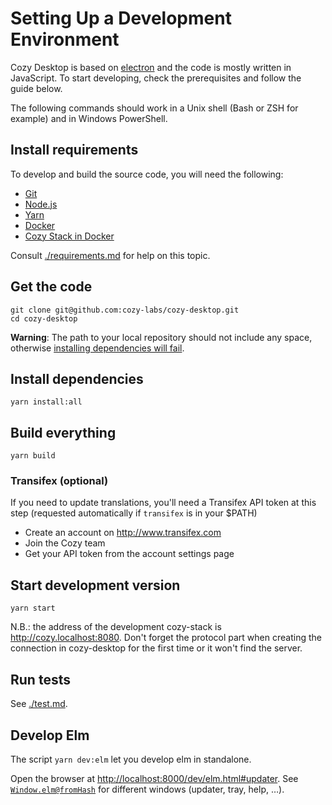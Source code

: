 # Setting Up a Development Environment

Cozy Desktop is based on [electron](https://electronjs.org/) and the code is mostly written in JavaScript.
To start developing, check the prerequisites and follow the guide below.

The following commands should work in a Unix shell (Bash or ZSH for example)
and in Windows PowerShell.

## Install requirements

To develop and build the source code, you will need the following:

-   [Git](https://git-scm.com/)
-   [Node.js](https://nodejs.org/)
-   [Yarn](https://yarnpkg.com/)
-   [Docker](https://www.docker.com/)
-   [Cozy Stack in Docker](./requirements.md#set-up-a-cozy-stack)

Consult [./requirements.md](./requirements.md) for help on this topic.

## Get the code

```
git clone git@github.com:cozy-labs/cozy-desktop.git
cd cozy-desktop
```

**Warning**: The path to your local repository should not include any space,
otherwise [installing dependencies will fail](https://github.com/cozy-labs/cozy-desktop/issues/1097).

## Install dependencies

```
yarn install:all
```

## Build everything

```
yarn build
```

### Transifex (optional)

If you need to update translations, you'll need a Transifex API token at this step (requested automatically if `transifex` is in your $PATH)

- Create an account on http://www.transifex.com
- Join the Cozy team
- Get your API token from the account settings page

## Start development version

```
yarn start
```

N.B.: the address of the development cozy-stack is http://cozy.localhost:8080. Don't forget the protocol part when creating the connection in cozy-desktop for the first time or it won't find the server.

## Run tests

See [./test.md](./test.md).

## Develop Elm

The script `yarn dev:elm` let you develop elm in standalone.

Open the browser at [http://localhost:8000/dev/elm.html#updater](). See [`Window.elm@fromHash`](../../gui/elm/Data/Window.elm) for different windows (updater, tray, help, …).
